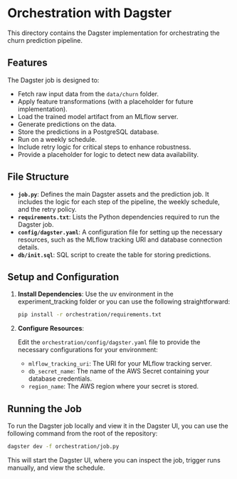 # Orchestration with Dagster

This directory contains the Dagster implementation for orchestrating the churn prediction pipeline.

## Features

The Dagster job is designed to:

*   Fetch raw input data from the `data/churn` folder.
*   Apply feature transformations (with a placeholder for future implementation).
*   Load the trained model artifact from an MLflow server.
*   Generate predictions on the data.
*   Store the predictions in a PostgreSQL database.
*   Run on a weekly schedule.
*   Include retry logic for critical steps to enhance robustness.
*   Provide a placeholder for logic to detect new data availability.

## File Structure

*   **`job.py`**: Defines the main Dagster assets and the prediction job. It includes the logic for each step of the pipeline, the weekly schedule, and the retry policy.
*   **`requirements.txt`**: Lists the Python dependencies required to run the Dagster job.
*   **`config/dagster.yaml`**: A configuration file for setting up the necessary resources, such as the MLflow tracking URI and database connection details.
*   **`db/init.sql`**: SQL script to create the table for storing predictions.

## Setup and Configuration

1.  **Install Dependencies**:
    Use the uv environment in the experiment_tracking folder or you can use the following straightforward:

    ```bash
    pip install -r orchestration/requirements.txt
    ```

2.  **Configure Resources**:

    Edit the `orchestration/config/dagster.yaml` file to provide the necessary configurations for your environment:

    *   `mlflow_tracking_uri`: The URI for your MLflow tracking server.
    *   `db_secret_name`: The name of the AWS Secret containing your database credentials.
    *   `region_name`: The AWS region where your secret is stored.

## Running the Job

To run the Dagster job locally and view it in the Dagster UI, you can use the following command from the root of the repository:

```bash
dagster dev -f orchestration/job.py
```

This will start the Dagster UI, where you can inspect the job, trigger runs manually, and view the schedule.
